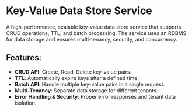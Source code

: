 # Key-Value Data Store Service

A high-performance, scalable key-value data store service that supports CRUD operations, TTL, and batch processing. The service uses an RDBMS for data storage and ensures multi-tenancy, security, and concurrency.

## Features:
- **CRUD API**: Create, Read, Delete key-value pairs.
- **TTL**: Automatically expire keys after a defined time.
- **Batch API**: Handle multiple key-value pairs in a single request.
- **Multi-Tenancy**: Separate data storage for different tenants.
- **Error Handling & Security**: Proper error responses and tenant data isolation.
